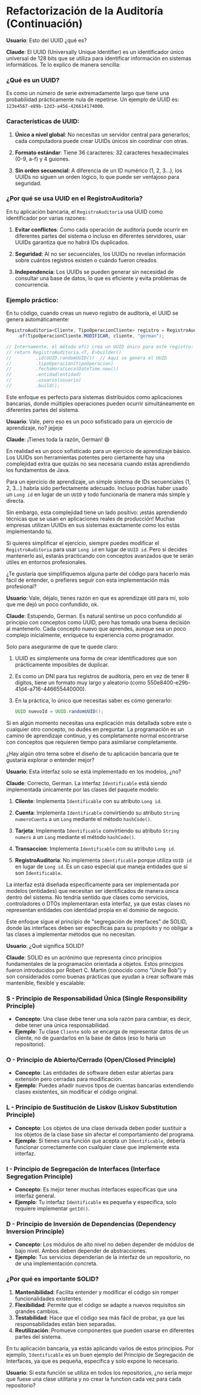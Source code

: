 # Refactorización de la Auditoría (Continuación)

**Usuario**: Esto del UUID ¿qué es?

**Claude**: El UUID (Universally Unique Identifier) es un identificador único universal de 128 bits que se utiliza para identificar información en sistemas informáticos. Te lo explico de manera sencilla:

### ¿Qué es un UUID?

Es como un número de serie extremadamente largo que tiene una probabilidad prácticamente nula de repetirse. Un ejemplo de UUID es: `123e4567-e89b-12d3-a456-426614174000`.

### Características de UUID:

1. **Único a nivel global**: No necesitas un servidor central para generarlos; cada computadora puede crear UUIDs únicos sin coordinar con otras.

2. **Formato estándar**: Tiene 36 caracteres: 32 caracteres hexadecimales (0-9, a-f) y 4 guiones.

3. **Sin orden secuencial**: A diferencia de un ID numérico (1, 2, 3...), los UUIDs no siguen un orden lógico, lo que puede ser ventajoso para seguridad.

### ¿Por qué se usa UUID en el RegistroAuditoria?

En tu aplicación bancaria, el `RegistroAuditoria` usa UUID como identificador por varias razones:

1. **Evitar conflictos**: Como cada operación de auditoría puede ocurrir en diferentes partes del sistema o incluso en diferentes servidores, usar UUIDs garantiza que no habrá IDs duplicados.

2. **Seguridad**: Al no ser secuenciales, los UUIDs no revelan información sobre cuántos registros existen o cuándo fueron creados.

3. **Independencia**: Los UUIDs se pueden generar sin necesidad de consultar una base de datos, lo que es eficiente y evita problemas de concurrencia.

### Ejemplo práctico:

En tu código, cuando creas un nuevo registro de auditoría, el UUID se genera automáticamente:

```java
RegistroAuditoria<Cliente, TipoOperacionCliente> registro = RegistroAuditoria
    .of(TipoOperacionCliente.MODIFICAR, cliente, "german");

// Internamente, el método of() crea un UUID único para este registro:
// return RegistroAuditoria.<T, E>builder()
//         .id(UUID.randomUUID())  // Aquí se genera el UUID
//         .tipoOperacion(tipoOperacion)
//         .fechaHora(LocalDateTime.now())
//         .entidad(entidad)
//         .usuario(usuario)
//         .build();
```

Este enfoque es perfecto para sistemas distribuidos como aplicaciones bancarias, donde múltiples operaciones pueden ocurrir simultáneamente en diferentes partes del sistema.

**Usuario**: Vale, pero eso es un poco sofisticado para un ejercicio de aprendizaje, no? jejjeje

**Claude**: ¡Tienes toda la razón, German! 😄 

En realidad es un poco sofisticado para un ejercicio de aprendizaje básico. Los UUIDs son herramientas potentes pero ciertamente hay una complejidad extra que quizás no sea necesaria cuando estás aprendiendo los fundamentos de Java.

Para un ejercicio de aprendizaje, un simple sistema de IDs secuenciales (1, 2, 3...) habría sido perfectamente adecuado. Incluso podrías haber usado un `Long id` en lugar de un `UUID` y todo funcionaría de manera más simple y directa.

Sin embargo, esta complejidad tiene un lado positivo: ¡estás aprendiendo técnicas que se usan en aplicaciones reales de producción! Muchas empresas utilizan UUIDs en sus sistemas exactamente como los estás implementando tú.

Si quieres simplificar el ejercicio, siempre puedes modificar el `RegistroAuditoria` para usar `Long id` en lugar de `UUID id`. Pero si decides mantenerlo así, estarás practicando con conceptos avanzados que te serán útiles en entornos profesionales.

¿Te gustaría que simplifiquemos alguna parte del código para hacerlo más fácil de entender, o prefieres seguir con esta implementación más profesional?

**Usuario**: Vale, déjalo, tienes razón en que es aprendizaje útil para mí, solo que me dejó un poco confundido, ok.

**Claude**: Estupendo, German. Es natural sentirse un poco confundido al principio con conceptos como UUID, pero has tomado una buena decisión al mantenerlo. Cada concepto nuevo que aprendes, aunque sea un poco complejo inicialmente, enriquece tu experiencia como programador.

Solo para asegurarme de que te quede claro:

1. UUID es simplemente una forma de crear identificadores que son prácticamente imposibles de duplicar.

2. Es como un DNI para tus registros de auditoría, pero en vez de tener 8 dígitos, tiene un formato muy largo y aleatorio (como 550e8400-e29b-41d4-a716-446655440000).

3. En la práctica, lo único que necesitas saber es cómo generarlo:
   ```java
   UUID nuevoId = UUID.randomUUID();
   ```

Si en algún momento necesitas una explicación más detallada sobre este o cualquier otro concepto, no dudes en preguntar. La programación es un camino de aprendizaje continuo, y es completamente normal encontrarse con conceptos que requieren tiempo para asimilarse completamente.

¿Hay algún otro tema sobre el diseño de tu aplicación bancaria que te gustaría explorar o entender mejor?

**Usuario**: Esta interfaz solo se está implementado en los modelos, ¿no?

**Claude**: Correcto, German. La interfaz `Identificable` está siendo implementada únicamente por las clases del paquete modelo:

1. **Cliente**: Implementa `Identificable` con su atributo `Long id`.

2. **Cuenta**: Implementa `Identificable` convirtiendo su atributo `String numeroCuenta` a un `Long` mediante el método `hashCode()`.

3. **Tarjeta**: Implementa `Identificable` convirtiendo su atributo `String numero` a un `Long` mediante el método `hashCode()`.

4. **Transaccion**: Implementa `Identificable` con su atributo `Long id`.

5. **RegistroAuditoria**: No implementa `Identificable` porque utiliza `UUID id` en lugar de `Long id`. Es un caso especial que maneja entidades que sí son `Identificable`.

La interfaz está diseñada específicamente para ser implementada por modelos (entidades) que necesitan ser identificados de manera única dentro del sistema. No tendría sentido que clases como servicios, controladores o DTOs implementaran esta interfaz, ya que estas clases no representan entidades con identidad propia en el dominio de negocio.

Este enfoque sigue el principio de "segregación de interfaces" de SOLID, donde las interfaces deben ser específicas para su propósito y no obligar a las clases a implementar métodos que no necesitan.

**Usuario**: ¿Qué significa SOLID?

**Claude**: SOLID es un acrónimo que representa cinco principios fundamentales de la programación orientada a objetos. Estos principios fueron introducidos por Robert C. Martin (conocido como "Uncle Bob") y son considerados como buenas prácticas que ayudan a crear software más mantenible, flexible y escalable:

### S - Principio de Responsabilidad Única (Single Responsibility Principle)
* **Concepto**: Una clase debe tener una sola razón para cambiar, es decir, debe tener una única responsabilidad.
* **Ejemplo**: Tu clase `Cliente` solo se encarga de representar datos de un cliente, no de guardarlos en la base de datos (eso lo haría un repositorio).

### O - Principio de Abierto/Cerrado (Open/Closed Principle)
* **Concepto**: Las entidades de software deben estar abiertas para extensión pero cerradas para modificación.
* **Ejemplo**: Puedes añadir nuevos tipos de cuentas bancarias extendiendo clases existentes, sin modificar el código original.

### L - Principio de Sustitución de Liskov (Liskov Substitution Principle)
* **Concepto**: Los objetos de una clase derivada deben poder sustituir a los objetos de la clase base sin afectar el comportamiento del programa.
* **Ejemplo**: Si tienes una función que acepta un `Identificable`, debería funcionar correctamente con cualquier clase que implemente esta interfaz.

### I - Principio de Segregación de Interfaces (Interface Segregation Principle)
* **Concepto**: Es mejor tener muchas interfaces específicas que una interfaz general.
* **Ejemplo**: Tu interfaz `Identificable` es pequeña y específica, solo requiere implementar `getId()`.

### D - Principio de Inversión de Dependencias (Dependency Inversion Principle)
* **Concepto**: Los módulos de alto nivel no deben depender de módulos de bajo nivel. Ambos deben depender de abstracciones.
* **Ejemplo**: Tus servicios dependerían de la interfaz de un repositorio, no de una implementación concreta.

### ¿Por qué es importante SOLID?

1. **Mantenibilidad**: Facilita entender y modificar el código sin romper funcionalidades existentes.
2. **Flexibilidad**: Permite que el código se adapte a nuevos requisitos sin grandes cambios.
3. **Testabilidad**: Hace que el código sea más fácil de probar, ya que las responsabilidades están bien separadas.
4. **Reutilización**: Promueve componentes que pueden usarse en diferentes partes del sistema.

En tu aplicación bancaria, ya estás aplicando varios de estos principios. Por ejemplo, `Identificable` es un buen ejemplo del Principio de Segregación de Interfaces, ya que es pequeña, específica y solo expone lo necesario.

**Usuario**: Si esta función se utiliza en todos los repositorios, ¿no sería mejor que fuese una clase utilitaria y no crear la function cada vez para cada repositorio? 